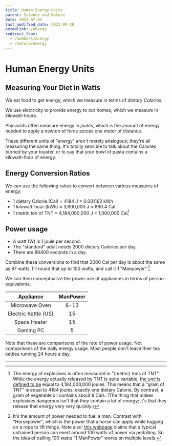 ```yaml
---
title: Human Energy Units
parent: Science and Nature
date: 2022-07-05
last_modified_date: 2022-09-28
permalink: /energy
redirect_from:
  - /numbers/energy
  - /nature/energy
---
```


# Human Energy Units

## Measuring Your Diet in Watts

We eat food to get energy, which we measure in terms of *dietary Calories*.

We use electricity to provide energy to our homes, which we measure in *kilowatt-hours*.

Physicists often measure energy in *joules*, which is the amount of energy needed to apply a newton of force across one meter of distance.

These different units  of "energy" aren't merely analogous; they're all measuring the same thing. 
It's totally sensible to talk about the Calories burned by your toaster, or
to say that your bowl of pasta contains a kilowatt-hour of energy.



## Energy Conversion Ratios

We can use the following ratios to convert between various measures of energy:

- 1 dietary Calorie (Cal) = 4184 J ≈ 0.001162 kWh 
- 1 kilowatt-hour (kWh) = 3,600,000 J ≈ 860.4 Cal
- 1 metric ton of TNT = 4,184,000,000 J = 1,000,000 Cal[^gramoftnt]

<!--- 1 joule (J) = -->

[^gramoftnt]:The energy of explosives is often measured in "(metric) tons of TNT". While the energy actually released by TNT is quite variable, [the *unit* is defined to be](https://www.nist.gov/pml/special-publication-811/nist-guide-si-appendix-b-conversion-factors/nist-guide-si-appendix-b8) equal to 4,184,000,000 joules. This means that a "gram of TNT" is equal to 4184 joules, exactly one dietary Calorie. By contrast, a gram of vegetable oil contains about 9 Cals. (The thing that makes explosives dangerous isn't that they contain a lot of energy; it's that they release that energy very very quickly.)


## Power usage

- A watt (W) is 1 joule per second. 
- The "standard" adult needs 2000 dietary Calories per day.
- There are 86400 seconds in a day.

Combine these conversions to find that 2000 Cal per day is about the same as 97 watts. 
I'll round that up to 100 watts, and call it 1 "Manpower".[^horsepowercomparison]

[^horsepowercomparison]: It's the amount of power needed to fuel a man. Contrast with "Horsepower", which is the power that a horse can apply while tugging on a rope to lift things. Note also: [this webpage](https://www.pedalpc.com/blog/how-much-electricity-can-human-generate/) claims that a typical untrained person can exert around 100 watts of power via pedalling. So the idea of calling 100 watts "1 ManPower" works on multiple levels.

We can then conceptualize the power use of appliances in terms of person-equivalents.

<!--
https://en.wikipedia.org/wiki/Human_power
https://hypertextbook.com/facts/2003/WeiLiangMok.shtml
-->

| Appliance | ManPower |
|:-:|:-:|
| Microwave Oven | 6-13 |
| Electric Kettle (US) | 15 | 
| Space Heater | 15 | 
| Gaming PC | 5 | 


Note that these are comparisons of the rate of power usage. Not comparisons of the daily energy usage.
Most people don't leave their tea kettles running 24 hours a day.


---

